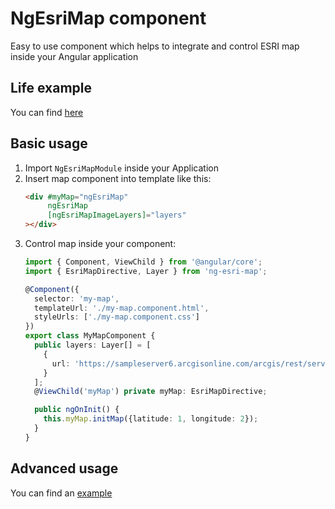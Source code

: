 # NgEsriMap component
Easy to use component which helps to integrate and control ESRI map inside your Angular application

## Life example

You can find [here](https://l2jliga.github.io/esri-map)

## Basic usage

1. Import `NgEsriMapModule` inside your Application
1. Insert map component into template like this:
   ```html
   <div #myMap="ngEsriMap"
        ngEsriMap
        [ngEsriMapImageLayers]="layers"
   ></div>
   ```
1. Control map inside your component:
   ```typescript
   import { Component, ViewChild } from '@angular/core';
   import { EsriMapDirective, Layer } from 'ng-esri-map';
   
   @Component({
     selector: 'my-map',
     templateUrl: './my-map.component.html',
     styleUrls: ['./my-map.component.css']
   })
   export class MyMapComponent {
     public layers: Layer[] = [
       {
         url: 'https://sampleserver6.arcgisonline.com/arcgis/rest/services/Census/MapServer'
       }
     ];
     @ViewChild('myMap') private myMap: EsriMapDirective;

     public ngOnInit() {
       this.myMap.initMap({latitude: 1, longitude: 2});
     }
   }
   ```

## Advanced usage
You can find an [example](https://github.com/L2jLiga/esri-map/blob/master/src/app/app.component.ts)
